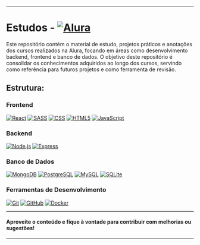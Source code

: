 

---

# Estudos - [![Alura](https://img.shields.io/badge/Alura-2A7CFF?style=flat&logo=alura&logoColor=white)](https://www.alura.com.br/)

Este repositório contém o material de estudo, projetos práticos e anotações dos cursos realizados na Alura, focando em áreas como desenvolvimento backend, frontend e banco de dados. O objetivo deste repositório é consolidar os conhecimentos adquiridos ao longo dos cursos, servindo como referência para futuros projetos e como ferramenta de revisão.

## Estrutura:

### Frontend
[![React](https://img.shields.io/badge/React-61DAFB?style=flat&logo=react&logoColor=white)](https://reactjs.org/)
[![SASS](https://img.shields.io/badge/SASS-CC6699?style=flat&logo=sass&logoColor=white)](https://sass-lang.com/)
[![CSS](https://img.shields.io/badge/CSS-1572B6?style=flat&logo=css3&logoColor=white)](https://www.w3.org/Style/CSS/)
[![HTML5](https://img.shields.io/badge/HTML5-E34F26?style=flat&logo=html5&logoColor=white)](https://developer.mozilla.org/en-US/docs/Web/HTML)
[![JavaScript](https://img.shields.io/badge/JavaScript-F7DF1E?style=flat&logo=javascript&logoColor=white)](https://www.javascript.com/)

### Backend
[![Node.js](https://img.shields.io/badge/Node.js-339933?style=flat&logo=node.js&logoColor=white)](https://nodejs.org/)
[![Express](https://img.shields.io/badge/Express-000000?style=flat&logo=express&logoColor=white)](https://expressjs.com/)

### Banco de Dados
[![MongoDB](https://img.shields.io/badge/MongoDB-47A248?style=flat&logo=mongodb&logoColor=white)](https://www.mongodb.com/)
[![PostgreSQL](https://img.shields.io/badge/PostgreSQL-336791?style=flat&logo=postgresql&logoColor=white)](https://www.postgresql.org/)
[![MySQL](https://img.shields.io/badge/MySQL-4479A1?style=flat&logo=mysql&logoColor=white)](https://www.mysql.com/)
[![SQLite](https://img.shields.io/badge/SQLite-003B57?style=flat&logo=sqlite&logoColor=white)](https://www.sqlite.org/)



### Ferramentas de Desenvolvimento
[![Git](https://img.shields.io/badge/Git-F05032?style=flat&logo=git&logoColor=white)](https://git-scm.com/)
[![GitHub](https://img.shields.io/badge/GitHub-181717?style=flat&logo=github&logoColor=white)](https://github.com/)
[![Docker](https://img.shields.io/badge/Docker-2496ED?style=flat&logo=docker&logoColor=white)](https://www.docker.com/)


---

#### Aproveite o conteúdo e fique à vontade para contribuir com melhorias ou sugestões!

---

